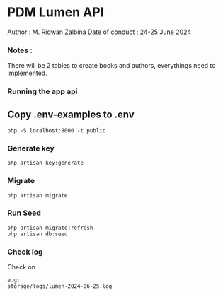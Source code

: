 # PDM Lumen API
Author : M. Ridwan Zalbina
Date of conduct : 24-25 June 2024


### Notes :
There will be 2 tables to create books and authors, everythings need to implemented.

### Running the app api

## Copy .env-examples to .env

```
php -S localhost:8000 -t public
```

### Generate key
```
php artisan key:generate
```

### Migrate
```
php artisan migrate
```

### Run Seed
```
php artisan migrate:refresh
php artisan db:seed
```

### Check log 
Check on 
```
e.g:
storage/logs/lumen-2024-06-25.log
```

